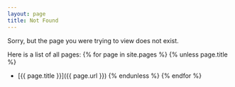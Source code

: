 ```yaml
---
layout: page
title: Not Found
---
```


Sorry, but the page you were trying to view does not exist.

Here is a list of all pages:
{% for page in site.pages %}
{% unless page.title %}
- [{{ page.title }}]({{ page.url }})
{% endunless %}
{% endfor %}